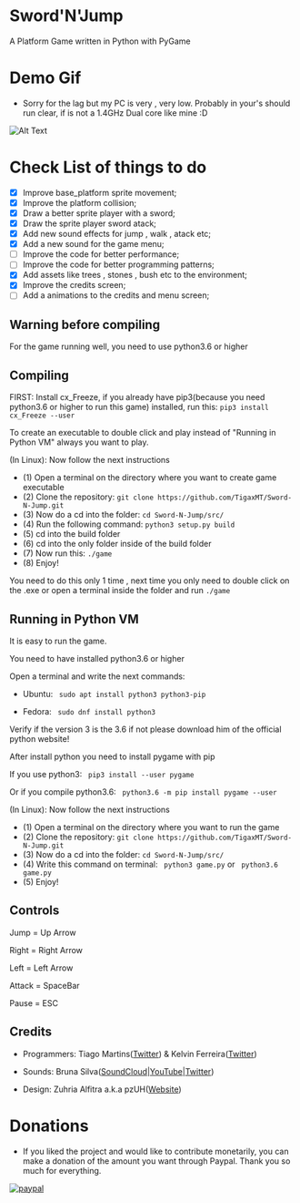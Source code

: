 # Sword'N'Jump
A Platform Game written in Python with PyGame

# Demo Gif

* Sorry for the lag but my PC is very , very low. Probably in your's should run clear, if is not a 1.4GHz Dual core like mine :D

![Alt Text](https://github.com/TigaxMT/Another-Platform-Game/blob/master/APG.gif)

# Check List of things to do

*  [x] Improve base_platform sprite movement;
*  [x] Improve the platform collision;
*  [x] Draw a better sprite player with a sword;
*  [x] Draw the sprite player sword atack;
*  [x] Add new sound effects for jump , walk , atack etc;
*  [x] Add a new sound for the game menu;
*  [ ] Improve the code for better performance;
*  [ ] Improve the code for better programming patterns;
*  [x] Add assets like trees , stones , bush etc to the environment;
*  [x] Improve the credits screen;
*  [ ] Add a animations to the credits and menu screen;

## Warning before compiling

For the game running well, you need to use python3.6 or higher

## Compiling

FIRST: Install cx_Freeze, if you already have pip3(because you need python3.6 or higher to run this game) installed,
run this: `pip3 install cx_Freeze --user`

To create an executable to double click and play instead of "Running in Python VM" always you want to play.

(In Linux): Now follow the next instructions

* (1) Open a terminal on the directory where you want to create game executable
* (2) Clone the repository: `git clone https://github.com/TigaxMT/Sword-N-Jump.git`
* (3) Now do a cd into the folder: `cd Sword-N-Jump/src/`
* (4) Run the following command: `python3 setup.py build`
* (5) cd into the build folder
* (6) cd into the only folder inside of the build folder
* (7) Now run this: `./game`
* (8) Enjoy!

You need to do this only 1 time , next time you only need to double click on the .exe or open a terminal inside the folder and run `./game`
 
## Running in Python VM

It is easy to run the game.

You need to have installed python3.6 or higher

Open a terminal and write the next commands:

* Ubuntu: ` sudo apt install python3 python3-pip`

* Fedora: ` sudo dnf install python3`

Verify if the version 3 is the 3.6 if not please download him of the official python website! 

After install python you need to install pygame with pip

If you use python3:
` pip3 install --user pygame`

Or if you compile python3.6:
` python3.6 -m pip install pygame --user`

(In Linux): Now follow the next instructions

* (1) Open a terminal on the directory where you want to run the game
* (2) Clone the repository: `git clone https://github.com/TigaxMT/Sword-N-Jump.git`
* (3) Now do a cd into the folder: `cd Sword-N-Jump/src/`
* (4) Write this command on terminal: ` python3 game.py` or ` python3.6 game.py`
* (5) Enjoy!  

## Controls

Jump = Up Arrow

Right = Right Arrow

Left = Left Arrow

Attack = SpaceBar

Pause = ESC

## Credits

* Programmers: Tiago Martins([Twitter](https://twitter.com/ttiago127)) & Kelvin Ferreira([Twitter](https://twitter.com/k30v1n))

* Sounds: Bruna Silva([SoundCloud](https://soundcloud.com/bruzzounds)|[YouTube](https://www.youtube.com/channel/UCrLNM0hqYuBzvpirB80SnRQ)|[Twitter](https://twitter.com/BruZZounds))

* Design: Zuhria Alfitra a.k.a pzUH([Website](https://www.gameart2d.com/))

# Donations

* If you liked the project and would like to contribute monetarily, you can make a donation of the amount you want through   Paypal. Thank you so much for everything.

[![paypal](https://www.paypalobjects.com/en_US/i/btn/btn_donateCC_LG.gif)](https://www.paypal.com/cgi-bin/webscr?cmd=_s-xclick&hosted_button_id=RS4CKRLKDTKFJ)
